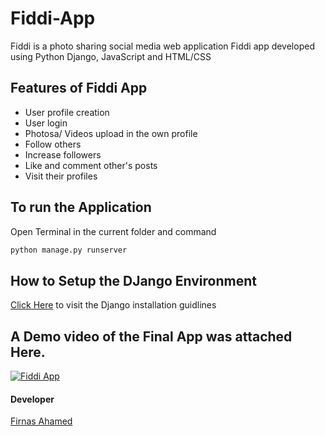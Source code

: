 # Fiddi-App
Fiddi is a photo sharing social media web application
Fiddi app developed using Python Django, JavaScript and HTML/CSS

## Features of Fiddi App
- User profile creation
- User login
- Photosa/ Videos upload in the own profile
- Follow others
- Increase followers
- Like and comment other's posts
- Visit their profiles

## To run the Application
Open Terminal in the current folder and command

```bash
python manage.py runserver
```

## How to Setup the DJango Environment
[Click Here](https://github.com/nikolak/django-template/blob/a1158aa32f8b5aeecdb94a8010cbba6f0877dd24/README.md) to visit the Django installation guidlines

## A Demo video of the Final App was attached Here.
[![Fiddi App](https://i.ytimg.com/vi/QnLVvgxDO9o/maxresdefault.jpg)](https://youtu.be/QnLVvgxDO9o)

#### Developer
[Firnas Ahamed](https://firnasahmed.github.io/me)


